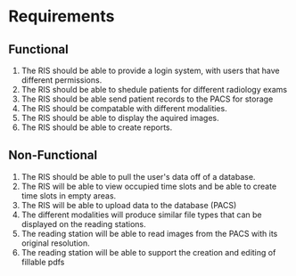 # Requirements
## Functional
1. The RIS should be able to provide a login system, with users that have different permissions.
2. The RIS should be able to shedule patients for different radiology exams
3. The RIS should be able send patient records to the PACS for storage
4. The RIS should be compatable with different modalities.
5. The RIS should be able to display the aquired images.
6. The RIS should be able to create reports.

## Non-Functional
1. The RIS should be able to pull the user's data off of a database.
2. The RIS will be able to view occupied time slots and be able to create time slots in empty areas.
3. The RIS will be able to upload data to the database (PACS)
4. The different modalities will produce similar file types that can be displayed on the reading stations.
5. The reading station will be able to read images from the PACS with its original resolution.
6. The reading station will be able to support the creation and editing of fillable pdfs

